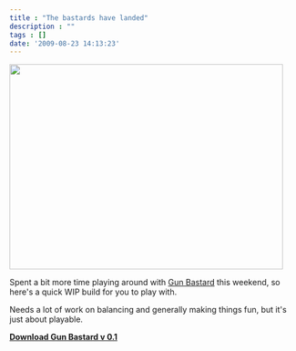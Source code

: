 ```yaml
---
title : "The bastards have landed"
description : ""
tags : []
date: '2009-08-23 14:13:23'
---
```


<img src="http://i24.photobucket.com/albums/c12/b33rman/gamedev/gun%20bastard/screen063.jpg" width=480 height=360> 

Spent a bit more time playing around with <a href="/content/gun-bastard">Gun Bastard</a> this weekend, so here's a quick WIP build for you to play with.

Needs a lot of work on balancing and generally making things fun, but it's just about playable.

<a href="http://beercave.co.uk.s3.amazonaws.com/bastard01.zip">__Download Gun Bastard v 0.1__</a>

<!--more-->